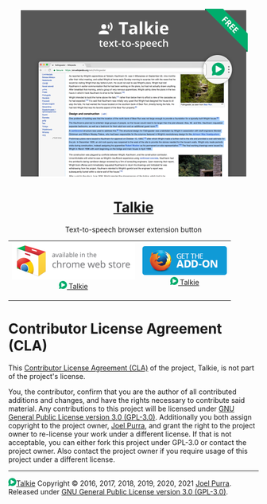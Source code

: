 <p align="center">
  <a href="https://joelpurra.com/projects/talkie/"><img src="./code/packages/shared-resources/src/resources/tile/free/920x680/2017-08-22.png" alt="Talkie logotype, a speech bubble with a play button inside" width="460" height="340" border="0" /></a>
</p>
<h1 align="center">
  <a href="https://joelpurra.com/projects/talkie/">Talkie</a>
</h1>
<p align="center">
  Text-to-speech browser extension button
</p>
<table>
  <tr>
    <td align="center">
      <a href="https://chrome.google.com/webstore/detail/enfbcfmmdpdminapkflljhbfeejjhjjk"><img src="./code/packages/shared-resources/src/resources/chrome-web-store/ChromeWebStore_Badge_v2_496x150.png" alt="Talkie is available for installation from Chrome Web Store" width="248" height="75" border="0" /><br /><img src="./code/packages/shared-resources/src/resources/icon/free/icon-play/icon-32x32.png" alt="Talkie play button" width="16" height="16" border="0" /> Talkie</a><br />&nbsp;
    </td>
    <td align="center">
      <a href="https://addons.mozilla.org/en-US/firefox/addon/talkie/"><img src="./code/packages/shared-resources/src/resources/firefox-amo/AMO-button_1.png" alt="Talkie is available for installation from Chrome Web Store" width="172" height="60" border="0" /><br /><img src="./code/packages/shared-resources/src/resources/icon/free/icon-play/icon-32x32.png" alt="Talkie play button" width="16" height="16" border="0" /> Talkie</a><br />&nbsp;
    </td>
  </tr>
</table>

# Contributor License Agreement (CLA)

This [Contributor License Agreement (CLA)](https://en.wikipedia.org/wiki/Contributor_License_Agreement) of the project, Talkie, is not part of the project's license.

You, the contributor, confirm that you are the author of all contributed additions and changes, and have the rights necessary to contribute said material. Any contributions to this project will be licensed under [GNU General Public License version 3.0 (GPL-3.0)](https://www.gnu.org/licenses/gpl.html). Additionally you both assign copyright to the project owner, [Joel Purra](https://joelpurra.com/), and grant the right to the project owner to re-license your work under a different license. If that is not acceptable, you can either fork this project under GPL-3.0 or contact the project owner. Also contact the project owner if you require usage of this project under a different license.

---

<a href="https://joelpurra.com/projects/talkie/"><img src="./code/packages/shared-resources/src/resources/icon/free/icon-play/icon-32x32.png" alt="Talkie play button" width="16" height="16" border="0" />Talkie</a> Copyright &copy; 2016, 2017, 2018, 2019, 2020, 2021 [Joel Purra](https://joelpurra.com/). Released under [GNU General Public License version 3.0 (GPL-3.0)](https://www.gnu.org/licenses/gpl.html).
